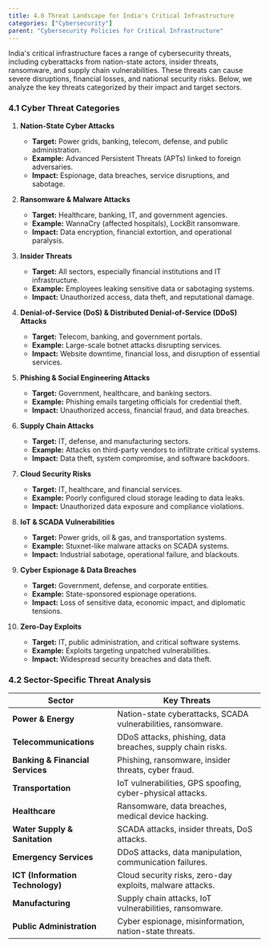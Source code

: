 ```yaml
---
title: 4.0 Threat Landscape for India's Critical Infrastructure  
categories: ["Cybersecurity"]
parent: "Cybersecurity Policies for Critical Infrastructure"
---
```


India's critical infrastructure faces a range of cybersecurity threats, including cyberattacks from nation-state actors, insider threats, ransomware, and supply chain vulnerabilities. These threats can cause severe disruptions, financial losses, and national security risks. Below, we analyze the key threats categorized by their impact and target sectors.

### 4.1 Cyber Threat Categories  

1. **Nation-State Cyber Attacks**  
   - **Target:** Power grids, banking, telecom, defense, and public administration.  
   - **Example:** Advanced Persistent Threats (APTs) linked to foreign adversaries.  
   - **Impact:** Espionage, data breaches, service disruptions, and sabotage.  

2. **Ransomware & Malware Attacks**  
   - **Target:** Healthcare, banking, IT, and government agencies.  
   - **Example:** WannaCry (affected hospitals), LockBit ransomware.  
   - **Impact:** Data encryption, financial extortion, and operational paralysis.  

3. **Insider Threats**  
   - **Target:** All sectors, especially financial institutions and IT infrastructure.  
   - **Example:** Employees leaking sensitive data or sabotaging systems.  
   - **Impact:** Unauthorized access, data theft, and reputational damage.  

4. **Denial-of-Service (DoS) & Distributed Denial-of-Service (DDoS) Attacks**  
   - **Target:** Telecom, banking, and government portals.  
   - **Example:** Large-scale botnet attacks disrupting services.  
   - **Impact:** Website downtime, financial loss, and disruption of essential services.  

5. **Phishing & Social Engineering Attacks**  
   - **Target:** Government, healthcare, and banking sectors.  
   - **Example:** Phishing emails targeting officials for credential theft.  
   - **Impact:** Unauthorized access, financial fraud, and data breaches.  

6. **Supply Chain Attacks**  
   - **Target:** IT, defense, and manufacturing sectors.  
   - **Example:** Attacks on third-party vendors to infiltrate critical systems.  
   - **Impact:** Data theft, system compromise, and software backdoors.  

7. **Cloud Security Risks**  
   - **Target:** IT, healthcare, and financial services.  
   - **Example:** Poorly configured cloud storage leading to data leaks.  
   - **Impact:** Unauthorized data exposure and compliance violations.  

8. **IoT & SCADA Vulnerabilities**  
   - **Target:** Power grids, oil & gas, and transportation systems.  
   - **Example:** Stuxnet-like malware attacks on SCADA systems.  
   - **Impact:** Industrial sabotage, operational failure, and blackouts.  

9. **Cyber Espionage & Data Breaches**  
   - **Target:** Government, defense, and corporate entities.  
   - **Example:** State-sponsored espionage operations.  
   - **Impact:** Loss of sensitive data, economic impact, and diplomatic tensions.  

10. **Zero-Day Exploits**  
    - **Target:** IT, public administration, and critical software systems.  
    - **Example:** Exploits targeting unpatched vulnerabilities.  
    - **Impact:** Widespread security breaches and data theft.  

### 4.2 Sector-Specific Threat Analysis  

| **Sector**                        | **Key Threats** |
|-----------------------------------|----------------|
| **Power & Energy**                 | Nation-state cyberattacks, SCADA vulnerabilities, ransomware. |
| **Telecommunications**             | DDoS attacks, phishing, data breaches, supply chain risks. |
| **Banking & Financial Services**   | Phishing, ransomware, insider threats, cyber fraud. |
| **Transportation**                 | IoT vulnerabilities, GPS spoofing, cyber-physical attacks. |
| **Healthcare**                     | Ransomware, data breaches, medical device hacking. |
| **Water Supply & Sanitation**       | SCADA attacks, insider threats, DoS attacks. |
| **Emergency Services**              | DDoS attacks, data manipulation, communication failures. |
| **ICT (Information Technology)**   | Cloud security risks, zero-day exploits, malware attacks. |
| **Manufacturing**                   | Supply chain attacks, IoT vulnerabilities, ransomware. |
| **Public Administration**           | Cyber espionage, misinformation, nation-state threats. |
